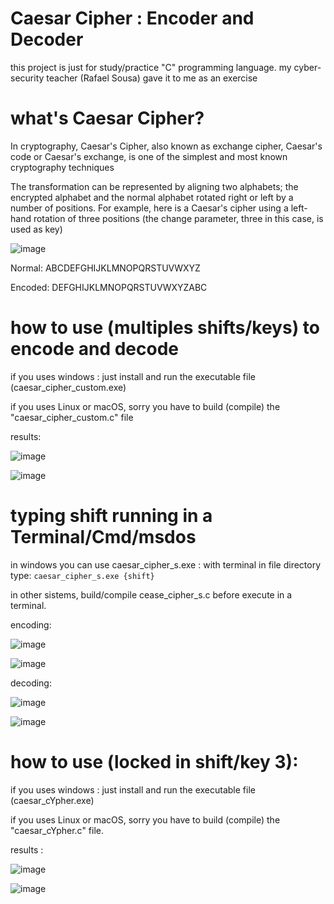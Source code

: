 # Caesar Cipher : Encoder and Decoder

this project is just for study/practice "C" programming language. my cyber-security teacher (Rafael Sousa) gave it to me as an exercise

# what's Caesar Cipher?

In cryptography, Caesar's Cipher, also known as exchange cipher, Caesar's code or Caesar's exchange, is one of the simplest and most known cryptography techniques

The transformation can be represented by aligning two alphabets; the encrypted alphabet and the normal alphabet rotated right or left by a number of positions. For example, here is a Caesar's cipher using a left-hand rotation of three positions (the change parameter, three in this case, is used as key)

![image](https://user-images.githubusercontent.com/53917092/79347626-460ed880-7f0a-11ea-90aa-60af6917a1a7.png)

Normal:  ABCDEFGHIJKLMNOPQRSTUVWXYZ

Encoded: DEFGHIJKLMNOPQRSTUVWXYZABC


# how to use (multiples shifts/keys) to encode and decode


if you uses windows : just install and run the executable file (caesar_cipher_custom.exe)

if you uses Linux or macOS, sorry you have to build (compile) the "caesar_cipher_custom.c" file

results:

![image](https://user-images.githubusercontent.com/53917092/79392801-5cd51f80-7f4a-11ea-9d4e-aff432e90902.png)

![image](https://user-images.githubusercontent.com/53917092/79392861-75453a00-7f4a-11ea-9330-580e64e95852.png)

# typing shift running in a Terminal/Cmd/msdos 

in windows you can use caesar_cipher_s.exe : with terminal in file directory type:
`caesar_cipher_s.exe {shift}`

in other sistems, build/compile cease_cipher_s.c before execute in a terminal.

encoding: 

![image](https://user-images.githubusercontent.com/53917092/79515390-dd655000-801e-11ea-8956-22b40a87e04a.png)

![image](https://user-images.githubusercontent.com/53917092/79515398-e7874e80-801e-11ea-901b-d6b4ae47655c.png)

decoding:

![image](https://user-images.githubusercontent.com/53917092/79515422-fa018800-801e-11ea-9edb-614ad87a68ac.png)

![image](https://user-images.githubusercontent.com/53917092/79515443-0685e080-801f-11ea-82c0-2e953a93d8ed.png)

# how to use (locked in shift/key 3):

if you uses windows : just install and run the executable file (caesar_cYpher.exe)

if you uses Linux or macOS, sorry you have to build (compile) the "caesar_cYpher.c" file.


results :

![image](https://user-images.githubusercontent.com/53917092/79345433-7bfe8d80-7f07-11ea-805b-a89362ddd690.png)

![image](https://user-images.githubusercontent.com/53917092/79345495-93d61180-7f07-11ea-974b-a64ae3981c99.png)

